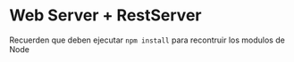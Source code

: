 # Web Server  + RestServer

Recuerden que deben ejecutar ```npm install``` para recontruir los modulos de Node